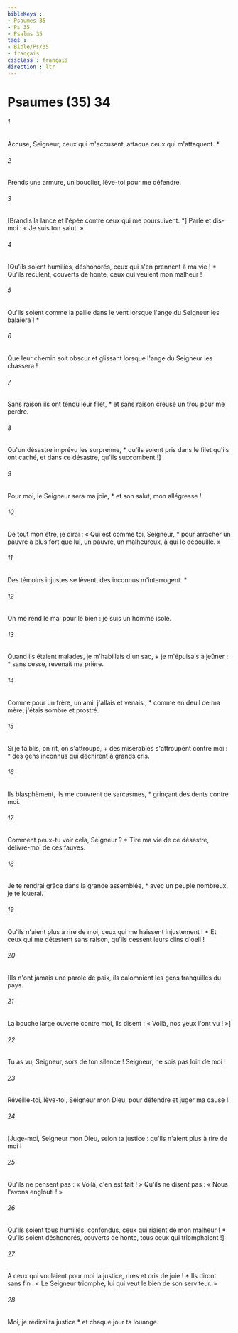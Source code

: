 ```yaml
---
bibleKeys : 
- Psaumes 35
- Ps 35
- Psalms 35
tags : 
- Bible/Ps/35
- français
cssclass : français
direction : ltr
---
```


# Psaumes (35) 34

###### 1
Accuse, Seigneur, ceux qui m'accusent, attaque ceux qui m'attaquent. *
###### 2
Prends une armure, un bouclier, lève-toi pour me défendre.
###### 3
[Brandis la lance et l'épée contre ceux qui me poursuivent. *] Parle et dis-moi : « Je suis ton salut. »
###### 4
[Qu'ils soient humiliés, déshonorés, ceux qui s'en prennent à ma vie ! * Qu'ils reculent, couverts de honte, ceux qui veulent mon malheur !
###### 5
Qu'ils soient comme la paille dans le vent lorsque l'ange du Seigneur les balaiera ! *
###### 6
Que leur chemin soit obscur et glissant lorsque l'ange du Seigneur les chassera !
###### 7
Sans raison ils ont tendu leur filet, * et sans raison creusé un trou pour me perdre.
###### 8
Qu'un désastre imprévu les surprenne, * qu'ils soient pris dans le filet qu'ils ont caché, et dans ce désastre, qu'ils succombent !]
###### 9
Pour moi, le Seigneur sera ma joie, * et son salut, mon allégresse !
###### 10
De tout mon être, je dirai : « Qui est comme toi, Seigneur, * pour arracher un pauvre à plus fort que lui, un pauvre, un malheureux, à qui le dépouille. »
###### 11
Des témoins injustes se lèvent, des inconnus m'interrogent. *
###### 12
On me rend le mal pour le bien : je suis un homme isolé.
###### 13
Quand ils étaient malades, je m'habillais d'un sac, + je m'épuisais à jeûner ; * sans cesse, revenait ma prière.
###### 14
Comme pour un frère, un ami, j'allais et venais ; * comme en deuil de ma mère, j'étais sombre et prostré.
###### 15
Si je faiblis, on rit, on s'attroupe, + des misérables s'attroupent contre moi : * des gens inconnus qui déchirent à grands cris.
###### 16
Ils blasphèment, ils me couvrent de sarcasmes, * grinçant des dents contre moi.
###### 17
Comment peux-tu voir cela, Seigneur ? * Tire ma vie de ce désastre, délivre-moi de ces fauves.
###### 18
Je te rendrai grâce dans la grande assemblée, * avec un peuple nombreux, je te louerai.
###### 19
Qu'ils n'aient plus à rire de moi, ceux qui me haïssent injustement ! * Et ceux qui me détestent sans raison, qu'ils cessent leurs clins d'oeil !
###### 20
[Ils n'ont jamais une parole de paix, ils calomnient les gens tranquilles du pays.
###### 21
La bouche large ouverte contre moi, ils disent : « Voilà, nos yeux l'ont vu ! »]
###### 22
Tu as vu, Seigneur, sors de ton silence ! Seigneur, ne sois pas loin de moi !
###### 23
Réveille-toi, lève-toi, Seigneur mon Dieu, pour défendre et juger ma cause !
###### 24
[Juge-moi, Seigneur mon Dieu, selon ta justice : qu'ils n'aient plus à rire de moi !
###### 25
Qu'ils ne pensent pas : « Voilà, c'en est fait ! » Qu'ils ne disent pas : « Nous l'avons englouti ! »
###### 26
Qu'ils soient tous humiliés, confondus, ceux qui riaient de mon malheur ! * Qu'ils soient déshonorés, couverts de honte, tous ceux qui triomphaient !]
###### 27
A ceux qui voulaient pour moi la justice, rires et cris de joie ! * Ils diront sans fin : « Le Seigneur triomphe, lui qui veut le bien de son serviteur. »
###### 28
Moi, je redirai ta justice * et chaque jour ta louange.
